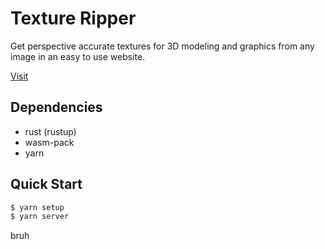 # Texture Ripper

Get perspective accurate textures for 3D modeling and graphics from any image in an easy to use website.

[Visit](https://skylinecc.github.io/textrip/static/)

## Dependencies
- rust (rustup)
- wasm-pack
- yarn

## Quick Start

```bash
$ yarn setup
$ yarn server
```

bruh
